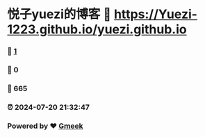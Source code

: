 # 悦子yuezi的博客 :link: https://Yuezi-1223.github.io/yuezi.github.io 
### :page_facing_up: [1](https://Yuezi-1223.github.io/yuezi.github.io/tag.html) 
### :speech_balloon: 0 
### :hibiscus: 665 
### :alarm_clock: 2024-07-20 21:32:47 
### Powered by :heart: [Gmeek](https://github.com/Meekdai/Gmeek)
